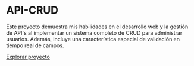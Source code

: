 # API-CRUD

Este proyecto demuestra mis habilidades en el desarrollo web y la gestión de API's al implementar un sistema completo de CRUD para administrar usuarios. Además, incluye una característica especial de validación en tiempo real de campos.

[Explorar proyecto](https://carlosjairo.github.io/API-CRUD/)